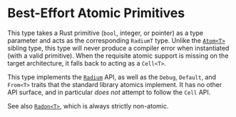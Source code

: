 # Best-Effort Atomic Primitives

This type takes a Rust primitive (`bool`, integer, or pointer) as a type
parameter and acts as the corresponding `RadiumT` type. Unlike the [`Atom<T>`]
sibling type, this type will never produce a compiler error when instantiated
(with a valid primitive). When the requisite atomic support is missing on the
target architecture, it falls back to acting as a `Cell<T>`.

This type implements the [`Radium`] API, as well as the `Debug`, `Default`, and
`From<T>` traits that the standard library atomics implement. It has no other
API surface, and in particular *does not* attempt to follow the `Cell` API.

See also [`Radon<T>`], which is always strictly non-atomic.

[`Atom<T>`]: crate::types::Atom
[`Radium`]: crate::Radium
[`Radon<T>`]: crate::types::Radon

